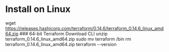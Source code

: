 # Install on Linux
wget https://releases.hashicorp.com/terraform/0.14.6/terraform_0.14.6_linux_amd64.zip ### 64-bit Terraform Download CLI
unzip terraform_0.14.6_linux_amd64.zip
sudo mv terraform /bin
rm terraform_0.14.6_linux_amd64.zip
terraform --version


